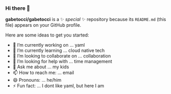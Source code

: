 ### Hi there 👋

**gabetocci/gabetocci** is a ✨ _special_ ✨ repository because its `README.md` (this file) appears on your GitHub profile.

Here are some ideas to get you started:

- 🔭 I’m currently working on ... yaml
- 🌱 I’m currently learning ... cloud native tech
- 👯 I’m looking to collaborate on ... collaboration
- 🤔 I’m looking for help with ... time management
- 💬 Ask me about ... my kids
- 📫 How to reach me: ... email
- 😄 Pronouns: ... he/him
- ⚡ Fun fact: ... I dont like yaml, but here I am
